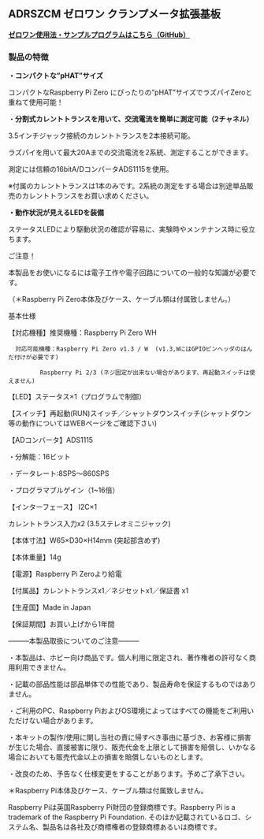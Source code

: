 <!--
---
name: ADRSZCM
class: board
type: other
formfactor: pHAT
manufacturer: BitTradeOne
description: ADRSZCM ゼロワン クランプメータ拡張基板
url: http://bit-trade-one.co.jp/adrszcm/
github: https://github.com/bit-trade-one/RasPi-Zero-One-Series/tree/master/4th/ADRSZCM_Clamp_Meter
buy: 
image: 'adrszcm.png'
pincount: 40
eeprom: no
power:
  '1':
  '2':
ground:
  '6':
  '9':
  '14':
  '20':
  '25':
  '30':
  '34':
  '39':
pin:
  '3':
    mode: i2c
  '5':
    mode: i2c
  '31':
    name: ShutDownSW
    mode: input
    active: low
  '37':
    name: StatusLED
    mode: output
    active: high
i2c:
  '0x00':
    name: device display name
    device: chip name
-->
ADRSZCM ゼロワン クランプメータ拡張基板
------------------------

<!--
<img alt="" class="alignnone size-full wp-image-8673" height="300" sizes="(max-width: 696px) 100vw, 696px" src="http://bit-trade-one.co.jp/wp/wp-content/uploads/2018/12/a5bf0c32dc3d151575ded3c35cfef227.png" srcset="http://bit-trade-one.co.jp/wp/wp-content/uploads/2018/12/a5bf0c32dc3d151575ded3c35cfef227.png 696w, http://bit-trade-one.co.jp/wp/wp-content/uploads/2018/12/a5bf0c32dc3d151575ded3c35cfef227-300x129.png 300w" width="696"/>

![](data:image/svg+xml,%3Csvg%20xmlns=%22http://www.w3.org/2000/svg%22%20viewBox=%220%200%20696%20300%22%3E%3C/svg%3E)
-->

**[ゼロワン使用法・サンプルプログラムはこちら（GitHub）](https://github.com/bit-trade-one/RasPi-Zero-One-Series)**

### 製品の特徴

**・コンパクトな”pHAT”サイズ**

コンパクトなRaspberry Pi Zero にぴったりの”pHAT”サイズでラズパイZeroと重ねて使用可能！

・**分割式カレントトランスを用いて、交流電流を簡単に測定可能（2チャネル）**

 3.5インチジャック接続のカレントトランスを2本接続可能。

ラズパイを用いて最大20Aまでの交流電流を2系統、測定することができます。

測定には信頼の16bitA/DコンバータADS1115を使用。

※付属のカレントトランスは1本のみです。2系統の測定をする場合は別途単品販売のカレントトランスをお買い求めください。

**・動作状況が見えるLEDを装備**

ステータスLEDにより駆動状況の確認が容易に、実験時やメンテナンス時に役立ちます。

ご注意！

本製品をお使いになるには電子工作や電子回路についての一般的な知識が必要です。

（＊Raspberry Pi Zero本体及びケース、ケーブル類は付属致しません。）

<!--
<img alt="" class="alignnone size-full wp-image-8674" height="176" sizes="(max-width: 696px) 100vw, 696px" src="http://bit-trade-one.co.jp/wp/wp-content/uploads/2018/12/a55fc5ff7d19fbba82dc5878cbe0aa6a.png" srcset="http://bit-trade-one.co.jp/wp/wp-content/uploads/2018/12/a55fc5ff7d19fbba82dc5878cbe0aa6a.png 696w, http://bit-trade-one.co.jp/wp/wp-content/uploads/2018/12/a55fc5ff7d19fbba82dc5878cbe0aa6a-300x76.png 300w" width="696"/>

![](data:image/svg+xml,%3Csvg%20xmlns=%22http://www.w3.org/2000/svg%22%20viewBox=%220%200%20696%20176%22%3E%3C/svg%3E)
-->

基本仕様

【対応機種】推奨機種：Raspberry Pi Zero  WH

      対応可能機種：Raspberry Pi Zero v1.3 / W  (v1.3,WにはGPIOピンヘッダのはんだ付けが必要です)

             Raspberry Pi 2/3 (ネジ固定が出来ない場合があります、再起動スイッチは使えません)

【LED】ステータス×1（プログラムで制御）

【スイッチ】再起動(RUN)スイッチ／シャットダウンスイッチ(シャットダウン等の動作についてはWEBページをご確認下さい)

【ADコンバータ】ADS1115

・分解能：16ビット

・データレート:8SPS～860SPS

・プログラマブルゲイン（1~16倍）

【インターフェース】 I2C×1

カレントトランス入力x2 (3.5ステレオミニジャック)

【本体寸法】W65×D30×H14mm (突起部含めず)

【本体重量】14g

【電源】Raspberry Pi Zeroより給電

【付属品】カレントトランスx1／ネジセットx1／保証書 x1

【生産国】Made in Japan

【保証期間】お買い上げから1年間

―――本製品取扱についてのご注意―――

・本製品は、ホビー向け商品です。個人利用に限定され、著作権者の許可なく商用利用できません。

・記載の部品性能は部品単体での性能であり、製品寿命を保証するものではありません。

・ご利用のPC、Raspberry PiおよびOS環境によってはすべての機能をご利用いただけない場合があります。

・本キットの製作/使用に関し当社の責に帰すべき事由に基づき、お客様に損害が生じた場合、直接被害に限り、販売代金を上限として損害を賠償し、いかなる場合においても販売代金以上の損害を賠償しないものとします。

・改良のため、予告なく仕様変更をすることがあります。予めご了承下さい。

＊Raspberry Pi本体及びケース、ケーブル類は付属致しません。

Raspberry Piは英国Raspberry Pi財団の登録商標です。Raspberry Pi is a trademark of the Raspberry Pi Foundation. そのほか記載されているロゴ、システム名、製品名は各社及び商標権者の登録商標あるいは商標です。
